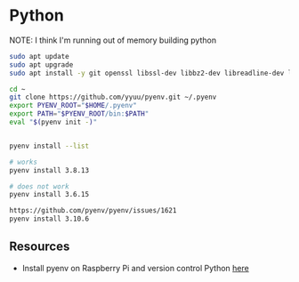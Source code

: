 # Python

NOTE: I think I'm running out of memory building python


```sh
sudo apt update
sudo apt upgrade
sudo apt install -y git openssl libssl-dev libbz2-dev libreadline-dev libsqlite3-dev libffi-dev
```


```sh
cd ~
git clone https://github.com/yyuu/pyenv.git ~/.pyenv
export PYENV_ROOT="$HOME/.pyenv"
export PATH="$PYENV_ROOT/bin:$PATH"
eval "$(pyenv init -)"


pyenv install --list

# works
pyenv install 3.8.13

# does not work
pyenv install 3.6.15

https://github.com/pyenv/pyenv/issues/1621
pyenv install 3.10.6
```


## Resources

* Install pyenv on Raspberry Pi and version control Python [here](https://www.linuxtut.com/en/c8b82ab42564256df884/)